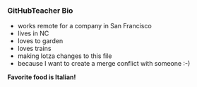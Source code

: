 ### GitHubTeacher Bio

- works remote for a company in San Francisco
- lives in NC
- loves to garden
- loves trains
- making lotza changes to this file
- because I want to create a merge conflict with someone :-)

**Favorite food is Italian!**
